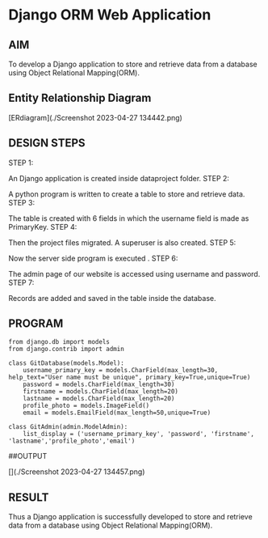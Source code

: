 # Django ORM Web Application

## AIM
To develop a Django application to store and retrieve data from a database using Object Relational Mapping(ORM).

## Entity Relationship Diagram

[ERdiagram](./Screenshot 2023-04-27 134442.png)
## DESIGN STEPS

STEP 1:

An Django application is created inside dataproject folder.
STEP 2:

A python program is written to create a table to store and retrieve data.
STEP 3:

The table is created with 6 fields in which the username field is made as PrimaryKey.
STEP 4:

Then the project files migrated. A superuser is also created.
STEP 5:

Now the server side program is executed .
STEP 6:

The admin page of our website is accessed using username and password.
STEP 7:

Records are added and saved in the table inside the database.

## PROGRAM
```
from django.db import models
from django.contrib import admin

class GitDatabase(models.Model):
    username_primary_key = models.CharField(max_length=30, help_text="User name must be unique", primary_key=True,unique=True)
    password = models.CharField(max_length=30)
    firstname = models.CharField(max_length=20)
    lastname = models.CharField(max_length=20)
    profile_photo = models.ImageField()
    email = models.EmailField(max_length=50,unique=True)

class GitAdmin(admin.ModelAdmin):
    list_display = ('username_primary_key', 'password', 'firstname', 'lastname','profile_photo','email')
```

##OUTPUT

[](./Screenshot 2023-04-27 134457.png)

## RESULT
Thus a Django application is successfully developed to store and retrieve data from a database using Object Relational Mapping(ORM).
